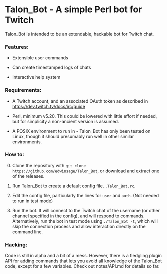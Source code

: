 # Talon_Bot - A simple Perl bot for Twitch

Talon_Bot is intended to be an extendable, hackable bot for Twitch chat.


### Features:

* Extensible user commands

* Can create timestamped logs of chats

* Interactive help system


### Requirements:

* A Twitch account, and an associated OAuth token as described in
  https://dev.twitch.tv/docs/irc/guide

* Perl, minimum v5.20.  This could be lowered with little effort if needed,
  but for simplicity a non-ancient version is assumed.

* A POSIX environment to run in - Talon_Bot has only been tested on Linux,
  though it should presumably run well in other similar environments.


### How to:

0. Clone the repository with `git clone https://github.com/edwinsage/Talon_Bot`, or download and extract one of the releases.

0. Run Talon_Bot to create a default config file, `.Talon_Bot.rc`.

0. Edit the config file, particularly the lines for `user` and `auth`.  (Not needed to run in test mode)

0. Run the bot.  It will connect to the Twitch chat of the username (or other channel specified in the config), and will respond to commands.  Alternatively, run the bot in test mode using `./Talon_Bot -t`, which will skip the connection process and allow interaction directly on the command line.


### Hacking:

Code is still in alpha and a bit of a mess.  However, there is a fledgling plugin
 API for adding commands that lets you avoid all knowledge of the Talon_Bot code,
 except for a few variables.  Check out notes/API.md for details so far.


